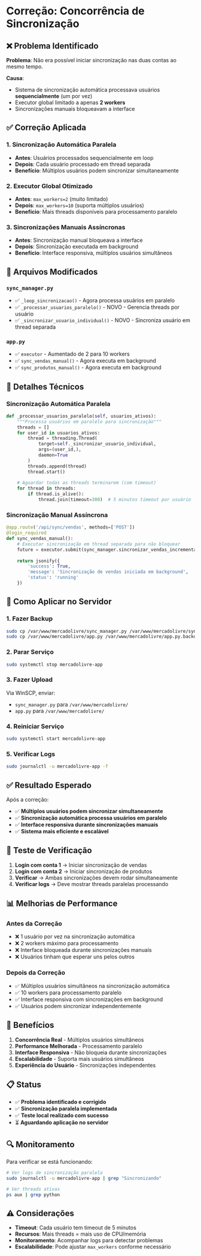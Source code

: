 # Correção: Concorrência de Sincronização

## ❌ Problema Identificado

**Problema**: Não era possível iniciar sincronização nas duas contas ao mesmo tempo.

**Causa**: 
- Sistema de sincronização automática processava usuários **sequencialmente** (um por vez)
- Executor global limitado a apenas **2 workers**
- Sincronizações manuais bloqueavam a interface

## ✅ Correção Aplicada

### 1. **Sincronização Automática Paralela**
- **Antes**: Usuários processados sequencialmente em loop
- **Depois**: Cada usuário processado em thread separada
- **Benefício**: Múltiplos usuários podem sincronizar simultaneamente

### 2. **Executor Global Otimizado**
- **Antes**: `max_workers=2` (muito limitado)
- **Depois**: `max_workers=10` (suporta múltiplos usuários)
- **Benefício**: Mais threads disponíveis para processamento paralelo

### 3. **Sincronizações Manuais Assíncronas**
- **Antes**: Sincronização manual bloqueava a interface
- **Depois**: Sincronização executada em background
- **Benefício**: Interface responsiva, múltiplos usuários simultâneos

## 📁 Arquivos Modificados

### **`sync_manager.py`**
- ✅ `_loop_sincronizacao()` - Agora processa usuários em paralelo
- ✅ `_processar_usuarios_paralelo()` - NOVO - Gerencia threads por usuário
- ✅ `_sincronizar_usuario_individual()` - NOVO - Sincroniza usuário em thread separada

### **`app.py`**
- ✅ `executor` - Aumentado de 2 para 10 workers
- ✅ `sync_vendas_manual()` - Agora executa em background
- ✅ `sync_produtos_manual()` - Agora executa em background

## 🔧 Detalhes Técnicos

### Sincronização Automática Paralela
```python
def _processar_usuarios_paralelo(self, usuarios_ativos):
    """Processa usuários em paralelo para sincronização"""
    threads = []
    for user_id in usuarios_ativos:
        thread = threading.Thread(
            target=self._sincronizar_usuario_individual,
            args=(user_id,),
            daemon=True
        )
        threads.append(thread)
        thread.start()
    
    # Aguardar todas as threads terminarem (com timeout)
    for thread in threads:
        if thread.is_alive():
            thread.join(timeout=300)  # 5 minutos timeout por usuário
```

### Sincronização Manual Assíncrona
```python
@app.route('/api/sync/vendas', methods=['POST'])
@login_required
def sync_vendas_manual():
    # Executar sincronização em thread separada para não bloquear
    future = executor.submit(sync_manager.sincronizar_vendas_incremental, user_id)
    
    return jsonify({
        'success': True, 
        'message': 'Sincronização de vendas iniciada em background',
        'status': 'running'
    })
```

## 🚀 Como Aplicar no Servidor

### 1. Fazer Backup
```bash
sudo cp /var/www/mercadolivre/sync_manager.py /var/www/mercadolivre/sync_manager.py.backup
sudo cp /var/www/mercadolivre/app.py /var/www/mercadolivre/app.py.backup
```

### 2. Parar Serviço
```bash
sudo systemctl stop mercadolivre-app
```

### 3. Fazer Upload
Via WinSCP, enviar:
- `sync_manager.py` para `/var/www/mercadolivre/`
- `app.py` para `/var/www/mercadolivre/`

### 4. Reiniciar Serviço
```bash
sudo systemctl start mercadolivre-app
```

### 5. Verificar Logs
```bash
sudo journalctl -u mercadolivre-app -f
```

## ✅ Resultado Esperado

Após a correção:
- ✅ **Múltiplos usuários podem sincronizar simultaneamente**
- ✅ **Sincronização automática processa usuários em paralelo**
- ✅ **Interface responsiva durante sincronizações manuais**
- ✅ **Sistema mais eficiente e escalável**

## 🧪 Teste de Verificação

1. **Login com conta 1** → Iniciar sincronização de vendas
2. **Login com conta 2** → Iniciar sincronização de produtos
3. **Verificar** → Ambas sincronizações devem rodar simultaneamente
4. **Verificar logs** → Deve mostrar threads paralelas processando

## 📊 Melhorias de Performance

### Antes da Correção
- ❌ 1 usuário por vez na sincronização automática
- ❌ 2 workers máximo para processamento
- ❌ Interface bloqueada durante sincronizações manuais
- ❌ Usuários tinham que esperar uns pelos outros

### Depois da Correção
- ✅ Múltiplos usuários simultâneos na sincronização automática
- ✅ 10 workers para processamento paralelo
- ✅ Interface responsiva com sincronizações em background
- ✅ Usuários podem sincronizar independentemente

## 🎯 Benefícios

1. **Concorrência Real** - Múltiplos usuários simultâneos
2. **Performance Melhorada** - Processamento paralelo
3. **Interface Responsiva** - Não bloqueia durante sincronizações
4. **Escalabilidade** - Suporta mais usuários simultâneos
5. **Experiência do Usuário** - Sincronizações independentes

## 📋 Status

- ✅ **Problema identificado e corrigido**
- ✅ **Sincronização paralela implementada**
- ✅ **Teste local realizado com sucesso**
- ⏳ **Aguardando aplicação no servidor**

## 🔍 Monitoramento

Para verificar se está funcionando:
```bash
# Ver logs de sincronização paralela
sudo journalctl -u mercadolivre-app | grep "Sincronizando"

# Ver threads ativas
ps aux | grep python
```

## ⚠️ Considerações

- **Timeout**: Cada usuário tem timeout de 5 minutos
- **Recursos**: Mais threads = mais uso de CPU/memória
- **Monitoramento**: Acompanhar logs para detectar problemas
- **Escalabilidade**: Pode ajustar `max_workers` conforme necessário
